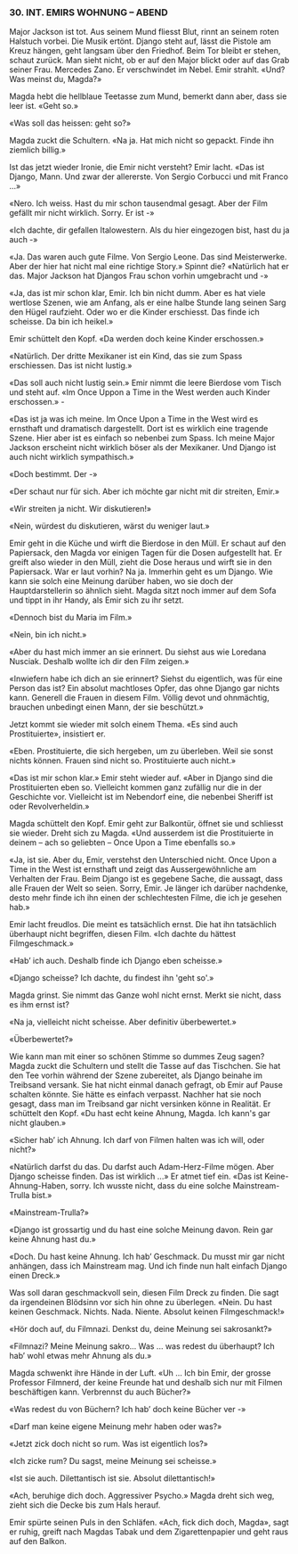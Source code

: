 ### 30. INT. EMIRS WOHNUNG – ABEND

Major Jackson ist tot. Aus seinem Mund fliesst Blut, rinnt an seinem roten Halstuch vorbei. Die Musik ertönt. Django steht auf, lässt die Pistole am Kreuz hängen, geht langsam über den Friedhof. Beim Tor bleibt er stehen, schaut zurück. Man sieht nicht, ob er auf den Major blickt oder auf das Grab seiner Frau. Mercedes Zano. Er verschwindet im Nebel. Emir strahlt. «Und? Was meinst du, Magda?»

Magda hebt die hellblaue Teetasse zum Mund, bemerkt dann aber, dass sie leer ist. «Geht so.»

«Was soll das heissen: geht so?»

Magda zuckt die Schultern. «Na ja. Hat mich nicht so gepackt. Finde ihn ziemlich billig.»

Ist das jetzt wieder Ironie, die Emir nicht versteht? Emir lacht. «Das ist Django, Mann. Und zwar der allererste. Von Sergio Corbucci und mit Franco ...»

«Nero. Ich weiss. Hast du mir schon tausendmal gesagt. Aber der Film gefällt mir nicht wirklich. Sorry. Er ist -»

«Ich dachte, dir gefallen Italowestern. Als du hier eingezogen bist, hast du ja auch -»

«Ja. Das waren auch gute Filme. Von Sergio Leone. Das sind Meisterwerke. Aber der hier hat nicht mal eine richtige Story.» Spinnt die? «Natürlich hat er das. Major Jackson hat Djangos Frau schon vorhin umgebracht und -»

«Ja, das ist mir schon klar, Emir. Ich bin nicht dumm. Aber es hat viele wertlose Szenen, wie am Anfang, als er eine halbe Stunde lang seinen Sarg den Hügel raufzieht. Oder wo er die Kinder erschiesst. Das finde ich scheisse. Da bin ich heikel.» 

Emir schüttelt den Kopf. «Da werden doch keine Kinder erschossen.»

«Natürlich. Der dritte Mexikaner ist ein Kind, das sie zum Spass erschiessen. Das ist nicht lustig.»

«Das soll auch nicht lustig sein.» Emir nimmt die leere Bierdose vom Tisch und steht auf. «Im Once Uppon a Time in the West werden auch Kinder erschossen.»	-

«Das ist ja was ich meine. Im Once Upon a Time in the West wird es ernsthaft und dramatisch dargestellt. Dort ist es wirklich eine tragende Szene. Hier aber ist es einfach so nebenbei zum Spass. Ich meine Major Jackson erscheint nicht wirklich böser als der Mexikaner. Und Django ist auch nicht wirklich sympathisch.»

«Doch bestimmt. Der -»

«Der schaut nur für sich. Aber ich möchte gar nicht mit dir streiten, Emir.»

«Wir streiten ja nicht. Wir diskutieren!»

«Nein, würdest du diskutieren, wärst du weniger laut.»

Emir geht in die Küche und wirft die Bierdose in den Müll. Er schaut auf den Papiersack, den Magda vor einigen Tagen für die Dosen aufgestellt hat. Er greift also wieder in den Müll, zieht die Dose heraus und wirft sie in den Papiersack. War er laut vorhin? Na ja. Immerhin geht es um Django. Wie kann sie solch eine Meinung darüber haben, wo sie doch der Hauptdarstellerin so ähnlich sieht. Magda sitzt noch immer auf dem Sofa und tippt in ihr Handy, als Emir sich zu ihr setzt.

«Dennoch bist du Maria im Film.»

«Nein, bin ich nicht.»

«Aber du hast mich immer an sie erinnert. Du siehst aus wie Loredana Nusciak. Deshalb wollte ich dir den Film zeigen.»

«Inwiefern habe ich dich an sie erinnert? Siehst du eigentlich, was für eine Person das ist? Ein absolut machtloses Opfer, das ohne Django gar nichts kann. Generell die Frauen in diesem Film. Völlig devot und ohnmächtig, brauchen unbedingt einen Mann, der sie beschützt.»

Jetzt kommt sie wieder mit solch einem Thema. «Es sind auch Prostituierte», insistiert er.

«Eben. Prostituierte, die sich hergeben, um zu überleben. Weil sie sonst nichts können. Frauen sind nicht so. Prostituierte auch nicht.»

«Das ist mir schon klar.» Emir steht wieder auf. «Aber in Django sind die Prostituierten eben so. Vielleicht kommen ganz zufällig nur die in der Geschichte vor. Vielleicht ist im Nebendorf eine, die nebenbei Sheriff ist oder Revolverheldin.»

Magda schüttelt den Kopf. Emir geht zur Balkontür, öffnet sie und schliesst sie wieder. Dreht sich zu Magda. «Und ausserdem ist die Prostituierte in deinem – ach so geliebten – Once Upon a Time ebenfalls so.»

«Ja, ist sie. Aber du, Emir, verstehst den Unterschied nicht. Once Upon a Time in the West ist ernsthaft und zeigt das Aussergewöhnliche am Verhalten der Frau. Beim Django ist es gegebene Sache, die aussagt, dass alle Frauen der Welt so seien. Sorry, Emir. Je länger ich darüber nachdenke, desto mehr finde ich ihn einen der schlechtesten Filme, die ich je gesehen hab.»

Emir lacht freudlos. Die meint es tatsächlich ernst. Die hat ihn tatsächlich überhaupt nicht begriffen, diesen Film. «Ich dachte du hättest Filmgeschmack.»

«Hab’ ich auch. Deshalb finde ich Django eben scheisse.»

«Django scheisse? Ich dachte, du findest ihn 'geht so'.»

Magda grinst. Sie nimmt das Ganze wohl nicht ernst. Merkt sie nicht, dass es ihm ernst ist?

«Na ja, vielleicht nicht scheisse. Aber definitiv überbewertet.»

«Überbewertet?»

Wie kann man mit einer so schönen Stimme so dummes Zeug sagen? Magda zuckt die Schultern und stellt die Tasse auf das Tischchen. Sie hat den Tee vorhin während der Szene zubereitet, als Django beinahe im Treibsand versank. Sie hat nicht einmal danach gefragt, ob Emir auf Pause schalten könnte. Sie hätte es einfach verpasst. Nachher hat sie noch gesagt, dass man im Treibsand gar nicht versinken könne in Realität. Er schüttelt den Kopf. «Du hast echt keine Ahnung, Magda. Ich kann's gar nicht glauben.»

«Sicher hab’ ich Ahnung. Ich darf von Filmen halten was ich will, oder nicht?»

«Natürlich darfst du das. Du darfst auch Adam-Herz-Filme mögen. Aber Django scheisse finden. Das ist wirklich ...» Er atmet tief ein. «Das ist Keine-Ahnung-Haben, sorry. Ich wusste nicht, dass du eine solche Mainstream-Trulla bist.»

«Mainstream-Trulla?»

«Django ist grossartig und du hast eine solche Meinung davon. Rein gar keine Ahnung hast du.»

«Doch. Du hast keine Ahnung. Ich hab’ Geschmack. Du musst mir gar nicht anhängen, dass ich Mainstream mag. Und ich finde nun halt einfach Django einen Dreck.»

Was soll daran geschmackvoll sein, diesen Film Dreck zu finden. Die sagt da irgendeinen Blödsinn vor sich hin ohne zu überlegen. «Nein. Du hast keinen Geschmack. Nichts. Nada. Niente. Absolut keinen Filmgeschmack!»

«Hör doch auf, du Filmnazi. Denkst du, deine Meinung sei sakrosankt?»

«Filmnazi? Meine Meinung sakro... Was ... was redest du überhaupt? Ich hab’ wohl etwas mehr Ahnung als du.»

Magda schwenkt ihre Hände in der Luft. «Uh ... Ich bin Emir, der grosse Professor Filmnerd, der keine Freunde hat und deshalb sich nur mit Filmen beschäftigen kann. Verbrennst du auch Bücher?»

«Was redest du von Büchern? Ich hab’ doch keine Bücher ver -»

«Darf man keine eigene Meinung mehr haben oder was?»

«Jetzt zick doch nicht so rum. Was ist eigentlich los?»

«Ich zicke rum? Du sagst, meine Meinung sei scheisse.»

«Ist sie auch. Dilettantisch ist sie. Absolut dilettantisch!»

«Ach, beruhige dich doch. Aggressiver Psycho.» Magda dreht sich weg, zieht sich die Decke bis zum Hals herauf.

Emir spürte seinen Puls in den Schläfen. «Ach, fick dich doch, Magda», sagt er ruhig, greift nach Magdas Tabak und dem Zigarettenpapier und geht raus auf den Balkon.
